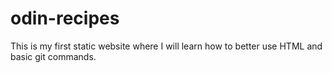 # odin-recipes

This is my first static website where I will learn how to better use HTML and
basic git commands.